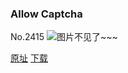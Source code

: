 ### Allow Captcha
No.2415
![图片不见了~~~](https://imgs.xkcd.com/comics/allow_captcha.png)

[原址](https://xkcd.com//2415) [下载](https://imgs.xkcd.com/comics/allow_captcha.png)


